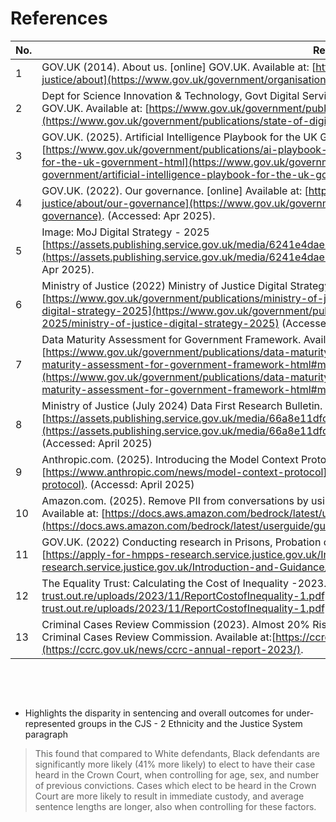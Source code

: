 # References

| No. | Ref.      |
|-----|-----------|
|  1  | GOV.UK (2014). About us. [online] GOV.UK. Available at: [https://www.gov.uk/government/organisations/ministry-of-justice/about](https://www.gov.uk/government/organisations/ministry-of-justice/about). (Accessed: Feb 2025) |
|  2  | Dept for Science Innovation & Technology, Govt Digital Service. (2025). State of digital government review. [online] GOV.UK. Available at: [https://www.gov.uk/government/publications/state-of-digital-government-review](https://www.gov.uk/government/publications/state-of-digital-government-review). (Accessed: Apr 2025) |
|  3  | GOV.UK. (2025). Artificial Intelligence Playbook for the UK Government (HTML). [online] Available at: [https://www.gov.uk/government/publications/ai-playbook-for-the-uk-government/artificial-intelligence-playbook-for-the-uk-government-html](https://www.gov.uk/government/publications/ai-playbook-for-the-uk-government/artificial-intelligence-playbook-for-the-uk-government-html) (Accessed: Apr 2025). |
|  4  | GOV.UK. (2022). Our governance. [online] Available at: [https://www.gov.uk/government/organisations/ministry-of-justice/about/our-governance](https://www.gov.uk/government/organisations/ministry-of-justice/about/our-governance). (Accessed: Apr 2025). |
|  5  | Image: MoJ Digital Strategy - 2025 [https://assets.publishing.service.gov.uk/media/6241e4dae90e075f06b37247/digi-strategy-2025.jpg](https://assets.publishing.service.gov.uk/media/6241e4dae90e075f06b37247/digi-strategy-2025.jpg) (Accessed: Apr 2025). |
|  6  | Ministry of Justice (2022) Ministry of Justice Digital Strategy 2025. Available at: [https://www.gov.uk/government/publications/ministry-of-justice-digital-strategy-2025/ministry-of-justice-digital-strategy-2025](https://www.gov.uk/government/publications/ministry-of-justice-digital-strategy-2025/ministry-of-justice-digital-strategy-2025) (Accessed: Feb 2025). |
|  7  | Data Maturity Assessment for Government Framework. Available at: [https://www.gov.uk/government/publications/data-maturity-assessment-for-government-framework/data-maturity-assessment-for-government-framework-html#maturity-levels](https://www.gov.uk/government/publications/data-maturity-assessment-for-government-framework/data-maturity-assessment-for-government-framework-html#maturity-levels) |
|  8  | Ministry of Justice (July 2024) Data First Research Bulletin. Available at: [https://assets.publishing.service.gov.uk/media/66a8e11dfc8e12ac3edb0735/Data_First_Research_Bulletin_MoJ.pdf](https://assets.publishing.service.gov.uk/media/66a8e11dfc8e12ac3edb0735/Data_First_Research_Bulletin_MoJ.pdf) (Accessed: April 2025) |
|  9  | Anthropic.com. (2025). Introducing the Model Context Protocol. [online] Available at: [https://www.anthropic.com/news/model-context-protocol](https://www.anthropic.com/news/model-context-protocol). (Accessd: April 2025) |
| 10  | Amazon.com. (2025). Remove PII from conversations by using sensitive information filters - Amazon Bedrock. [online] Available at: [https://docs.aws.amazon.com/bedrock/latest/userguide/guardrails-sensitive-filters.html](https://docs.aws.amazon.com/bedrock/latest/userguide/guardrails-sensitive-filters.html) (Accessed 13 Apr. 2025). |
| 11 | GOV.UK. (2022) Conducting research in Prisons, Probation or HMPPS Headquarters [online] Available at: [https://apply-for-hmpps-research.service.justice.gov.uk/Introduction-and-Guidance/](https://apply-for-hmpps-research.service.justice.gov.uk/Introduction-and-Guidance/) (Accessed 11 Apr. 2025). |
| 12 | The Equality Trust: Calculating the Cost of Inequality -2023. Available at: [https://media.equality-trust.out.re/uploads/2023/11/ReportCostofInequality-1.pdf](https://media.equality-trust.out.re/uploads/2023/11/ReportCostofInequality-1.pdf) (Accessed 11 Apr. 2025) |
| 13 | Criminal Cases Review Commission (2023). Almost 20% Rise in Miscarriage of Justice Claims in the Last Year. [online] Criminal Cases Review Commission. Available at:[https://ccrc.gov.uk/news/ccrc-annual-report-2023/](https://ccrc.gov.uk/news/ccrc-annual-report-2023/). |

‌

‌

 * Highlights the disparity in sentencing and overall outcomes for under-represented groups in the CJS - 2 Ethnicity and the Justice System paragraph

> This found that compared to White defendants, Black defendants are significantly more likely (41% more likely) to elect to have their case heard in the Crown Court, when controlling for age, sex, and number of previous convictions.
> Cases which elect to be heard in the Crown Court are more likely to result in immediate custody, and average sentence lengths are longer, also when controlling for these factors.


